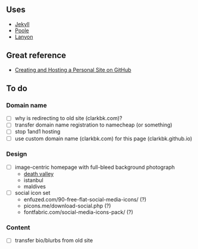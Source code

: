 ## Uses

* [Jekyll](https://github.com/jekyll/jekyll)
* [Poole](https://github.com/poole/poole)
* [Lanyon](https://github.com/poole/lanyon)

## Great reference

* [Creating and Hosting a Personal Site on GitHub](http://jmcglone.com/guides/github-pages/)

## To do

### Domain name

- [ ] why is redirecting to old site (clarkbk.com)?
- [ ] transfer domain name registration to namecheap (or something)
- [ ] stop 1and1 hosting
- [ ] use custom domain name (clarkbk.com) for this page (clarkbk.github.io)

### Design

- [ ] image-centric homepage with full-bleed background photograph
  - [death valley](https://plus.google.com/u/0/photos/101356415299525876294/albums/6116686821726898465/6116686920684171762)
  - istanbul
  - maldives
- [ ] social icon set
  - enfuzed.com/90-free-flat-social-media-icons/ (?)
  - picons.me/download-social.php (?)
  - fontfabric.com/social-media-icons-pack/ (?)

### Content

- [ ] transfer bio/blurbs from old site
